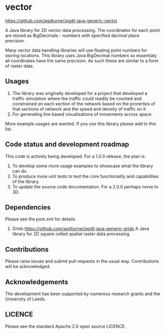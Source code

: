 # vector

https://github.com/agdturner/agdt-java-generic-vector

A Java library for 2D vector data processing. The coordinates for each point are stored as BigDecimals - numbers with specified decimal place precision.

Many vector data handling libraries will use floating point numbers for storing locations. This library uses Java BigDecimal numbers so essentialy all coordinates have the same precision. As such these are similar to a form of raster data. 

## Usages
1. The library was originally developed for a project that developed a traffic simulation where the traffic could readily be counted and constrained on each section of the network based on the prorerties of that sections of network and the speed and density of traffic on it.
2. For generating line based visualisations of movements across space.

More example usages are wanted. If you use this library please add to this list.

## Code status and development roadmap
This code is actively being developed.
For a 1.0.0 release, the plan is:
1. To develop some more usage examples to showcase what the library can do.
2. To produce more unit tests to test the core functionality and capabilities of the library.
3. To update the source code documentation.
For a 2.0.0 perhaps move to 3D.

## Dependencies
Please see the pom.xml for details.
1. Grids
https://github.com/agdturner/agdt-java-generic-grids
A Java library for 2D square celled spatial raster data processing. 

## Contributions
Please raise issues and submit pull requests in the usual way. Contributions will be acknowledged.

## Acknowledgements
The development has been supported by numerous research grants and the University of Leeds. 

## LICENCE
Please see the standard Apache 2.0 open source LICENCE.
